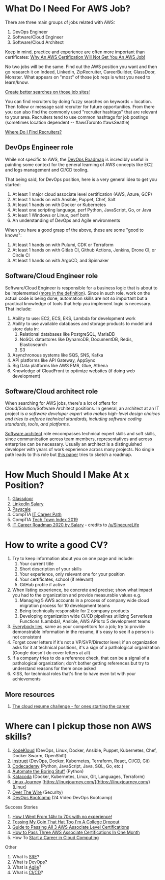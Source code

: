 # What Do I Need For AWS Job?

There are three main groups of jobs related with AWS:
1. DevOps Engineer
2. Software/Cloud Engineer
3. Software/Cloud Architect

Keep in mind, practice and experience are often more important than certificates:
[Why An AWS Certification Will Not Get You An AWS Job!](https://www.reddit.com/r/AmazonWebServices/comments/ga0tqc/why_an_aws_certification_will_not_get_you_an_aws/)

No two jobs will be the same. Find out the AWS position you want and then go research it on Indeed, LinkedIn, ZipRecruiter, CareerBuilder, GlassDoor, Monster. What appears on "most" of those job reqs is what you need to learn/know.

[Create better searches on those job sites!](https://business.linkedin.com/content/dam/me/business/en-us/talent-solutions/learning-center/tip-sheets/en-us/UseBooleanLogic.pdf)

You can find recruiters by doing fuzzy searches on keywords + location. Then follow or message said recruiter for future opportunities. From there you can also find the commonly used "recruiter hashtags" that are relevant to your area. Recruiters tend to use common hashtags for job postings (sometimes location dependent -- #awsToronto #awsSeattle)

[Where Do I Find Recruiters?](https://www.reddit.com/r/ITCareerQuestions/comments/f8bo3v/where_do_i_find_recruiters/)


## DevOps Engineer role
While not specific to AWS, the [DevOps Roadmap](https://roadmap.sh/devops) is incredibly useful in painting some context for the general learning of AWS concepts like EC2 and logs management and CI/CD tooling.

That being said, for DevOps position, here is a very general idea to get you started:
1. At least 1 major cloud associate level certification (AWS, Azure, GCP)</li>
2. At least 1 hands on with Ansible, Puppet, Chef, Salt</li>
3. At least 1 hands on with Docker or Kubernetes</li>
4. At least one scripting language, perf Python, JavaScript, Go, or Java</li>
5. At least 1 Windows or Linux, perf both</li>
6. An understanding of DevOps and Agile environments</li>

When you have a good grasp of the above, these are some "good to knows":
1. At least 1 hands on with Pulumi, CDK or Terraform </li>
2. At least 1 hands on with Gitlab CI, Github Actions, Jenkins, Drone CI, or Circle CI </li>
3. At least 1 hands on with ArgoCD, and Spinnaker </li>

## Software/Cloud Engineer role
Software/Cloud Engineer is responsible for a business logic that is about to be implemented ([more in the definition](https://www.comptia.org/blog/your-next-move-cloud-engineer)). Since in such role, work on the actual code is being done, automation skills are not so important but a practical knowledge of tools that help you implement logic is necessary. That include:

1. Ability to use: EC2, ECS, EKS, Lambda for development work
2. Ability to use available databases and storage products to model and store data in:
    1. Relational databases like PostgreSQL, MariaDB
    2. NoSQL datastores like DynamoDB, DocumentDB, Redis, Elasticsearch
    3. S3
3. Asynchronous systems like SQS, SNS, Kafka
4. API platforms like API Gateway, AppSync
5. Big Data platforms like AWS EMR, Glue, Athena
6. Knowledge of CloudFront to optimize websites (if doing web development)

 
## Software/Cloud architect role
When searching for AWS jobs, there's a lot of offers for Cloud/Solution/Software Architect positions. In general, an architect at an IT project is _a software developer expert who makes high-level design choices and tries to enforce technical standards, including software coding standards, tools, and platforms._

[Software architect](https://en.wikipedia.org/wiki/Software_architect) role encompasses technical expert skills and soft skills, since communication across team members, representatives and across enterprise can be necessary. Usually an architect is a  distinguished developer with years of work experience across many projects. No single path leads to this role but [this paper](http://www0.cs.ucl.ac.uk/staff/A.Finkelstein/fose/finalgarlan.pdf) tries to sketch a roadmap.


# How Much Should I Make At x Position?

1. [Glassdoor](https://www.glassdoor.com/)
2. [LinkedIn Salary](https://www.linkedin.com/salary/)
3. [Payscale](https://www.payscale.com/)
4. CompTIA [IT Career Path](https://www.comptia.org/content/it-careers-path-roadmap)
5. CompTIA [Tech Town Index 2019](https://www.comptia.org/content/research/best-tech-cities-it-jobs)
6. [IT Career Roadmap 2020 by Salary](https://i.lensdump.com/i/iHcJHP.png) - credits to [/u/SinecureLife](https://www.reddit.com/r/ITCareerQuestions/comments/dbjkdx/oc_common_it_career_paths_roadmap_visual_2020/)


# How to write a good CV?

1. Try to keep information about you on one page and include:
    1. Your current title
    2. Short description of your skills
    3. Your experience, only relevant one for your position
    4. Your certificates, school (if relevant)
    5. GitHub profile if active
2. When listing experience, be concrete and precise; show what impact you had to the organization and provide measurable values e.g.
    1. Managing 5 AWS accounts in a process of company wide cloud migration process for 10 development teams
    2. Being technically responsible for 2 company products
    3. Developing organization wide CI/CD pipelines utilizing Serverless Functions (Lambda), Ansible, AWS APIs to 5 development teams
3. [Everybody lies](https://house.fandom.com/wiki/Everybody_lies), same as your competitors for a job; try to provide demonstrable information in the resume, it's easy to see if a person is not consistent
4. Forget cover letters if it's not a VP/SVP/Director level; if an organization asks for it at technical positions, it's a sign of a pathological organization (Google doesn't do cover letters at all)
5. If a company tries to do a reference check, that can be a signal of a pathological organization; don't bother getting references but try to understand reasons for them once asked
6. KISS, for technical roles that's fine to have even txt with your achievements

## More resources

1. [The cloud resume challenge - for ones starting the career](https://forrestbrazeal.com/2020/04/23/the-cloud-resume-challenge/)

# Where can I pickup those non AWS skills?

1. [KodeKloud](https://kodekloud.com/p/learning-path) (DevOps, Linux, Docker, Ansible, Puppet, Kubernetes, Chef, Docker Swarm, OpenShift)
2. [instruqt](https://play.instruqt.com/public)  (DevOps, Docker, Kubernetes, Terraform, React, CI/CD, Git)
3. [Codecademy](https://www.codecademy.com/) (Python, JavaScript, Java, SQL, Go, etc.)
4. [Automate the Boring Stuff](https://automatetheboringstuff.com/) (Python)
5. [Katacoda](https://www.katacoda.com/learn) (Docker, Kubernetes, Linux, Git, Languages, Terraform)
6. [Linux Journey](https://linuxjourney.com/) [https://linuxjourney.com/](https://linuxjourney.com/) (Linux)
7. [Over The Wire](https://overthewire.org/wargames/) (Security)
8. [DevOps Bootcamp](https://www.youtube.com/playlist?list=PLleOCN2eBn8IhLAckXL0BWomad5lrhB8j) (24 Video DevOps Bootcamp)

Success Stories
1. [How I Went From 14hr to 70k with no experience!](https://www.reddit.com/r/ITCareerQuestions/comments/bhfegj/how_i_went_from_14hr_to_70k_with_no_experience/)
2. [Tossing My Coin That Hat Too I'm A College Dropout](https://www.reddit.com/r/ITCareerQuestions/comments/gc9a1v/tossing_my_coin_that_hat_too_im_a_college_dropout/)
3. [Guide to Passing All 3 AWS Associate Level Certifications](https://medium.com/@annamcabee/guide-to-passing-all-3-aws-associate-level-certifications-73516bcef6e1)
4. [How to Pass Three AWS Associate Certifications In One Month](https://www.contino.io/insights/how-to-pass-three-aws-associate-certifications-in-one-month)
5. How To [Start a Career in Cloud Computing](https://www.reddit.com/r/ITCareerQuestions/comments/crn6qp/how_do_you_start_a_career_in_cloud_computing/ex7fg16/)

Other
1. What Is [SRE](https://landing.google.com/sre/sre-book/chapters/introduction/)?
2. What is [DevOps](https://resources.collab.net/devops-101/what-is-devops)?
3. What is [Agile](https://www.cprime.com/resources/what-is-agile-what-is-scrum/)?
4. What is [CI/CD](https://www.redhat.com/en/topics/devops/what-is-ci-cd)?
